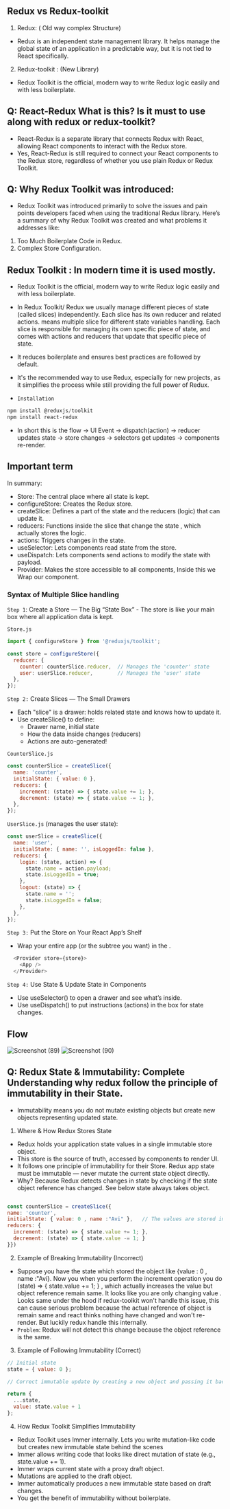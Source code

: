## Redux vs Redux-toolkit  
1. Redux: ( Old way complex Structure)
- Redux is an independent state management library. It helps manage the global state of an application in a predictable way, but it is not tied to React specifically.

2. Redux-toolkit : (New Library)
- Redux Toolkit is the official, modern way to write Redux logic easily and with less boilerplate.


## Q: React-Redux What is this? Is it must to use along with redux or redux-toolkit?
- React-Redux is a separate library that connects Redux with React, allowing React components to interact with the Redux store.
- Yes, React-Redux is still required to connect your React components to the Redux store, regardless of whether you use plain Redux or Redux Toolkit.


## Q:  Why Redux Toolkit was introduced:
- Redux Toolkit was introduced primarily to solve the issues and pain points developers faced when using the traditional Redux library. Here’s a summary of why Redux Toolkit was created and what problems it addresses like:
1. Too Much Boilerplate Code in Redux.
2. Complex Store Configuration.


## Redux Toolkit : In modern time it is used mostly.
- Redux Toolkit is the official, modern way to write Redux logic easily and with less boilerplate.
- In Redux Toolkit/ Redux we usually manage different pieces of state (called slices) independently. Each slice has its own reducer and related actions. means multiple slice for different state variables handling. Each slice is responsible for managing its own specific piece of state, and comes with actions and reducers that update that specific piece of state.
- It reduces boilerplate and ensures best practices are followed by default.
- It's the recommended way to use Redux, especially for new projects, as it simplifies the process while still providing the full power of Redux.

- `Installation`
``` js
npm install @reduxjs/toolkit
npm install react-redux

```
- In short this is the flow -> UI Event → dispatch(action) → reducer updates state → store changes → selectors get updates → components re-render.

## Important term 
In summary:
- Store: The central place where all state is kept.
- configureStore: Creates the Redux store.
- createSlice: Defines a part of the state and the reducers (logic) that can update it.
- reducers: Functions inside the slice that change the state , which actually stores the logic.
- actions: Triggers changes in the state.
- useSelector: Lets components read state from the store.
- useDispatch: Lets components send actions to modify the state with payload.
- Provider: Makes the store accessible to all components, Inside this we Wrap our component.



### Syntax of Multiple Slice handling 
`Step 1`: Create a Store — The Big “State Box” - The store is like your main box where all application data is kept.

`Store.js`
``` js
import { configureStore } from '@reduxjs/toolkit';

const store = configureStore({
  reducer: {
    counter: counterSlice.reducer,  // Manages the 'counter' state
    user: userSlice.reducer,        // Manages the 'user' state
  },
});
```

`Step 2:` Create Slices — The Small Drawers
- Each "slice" is a drawer: holds related state and knows how to update it.
- Use createSlice() to define:
  - Drawer name, initial state
  - How the data inside changes (reducers)
  - Actions are auto-generated!

`CounterSlice.js`  
``` js
const counterSlice = createSlice({
  name: 'counter',
  initialState: { value: 0 },
  reducers: {
    increment: (state) => { state.value += 1; },
    decrement: (state) => { state.value -= 1; },
  },
});
```

`UserSlice.js` (manages the user state):
``` js
const userSlice = createSlice({
  name: 'user',
  initialState: { name: '', isLoggedIn: false },
  reducers: {
    login: (state, action) => {
      state.name = action.payload;
      state.isLoggedIn = true;
    },
    logout: (state) => {
      state.name = '';
      state.isLoggedIn = false;
    },
  },
});
```


`Step 3:` Put the Store on Your React App’s Shelf
- Wrap your entire app (or the subtree you want) in the <Provider store={store}>.
```js
  <Provider store={store}>
    <App />
  </Provider>
```

`Step 4:` Use State & Update State in Components
- Use useSelector() to open a drawer and see what’s inside.
- Use useDispatch() to put instructions (actions) in the box for state changes.


## Flow 
![Screenshot (89)](https://github.com/user-attachments/assets/ca1e7ab3-c41b-45de-985b-7482562f1155)
![Screenshot (90)](https://github.com/user-attachments/assets/31c04215-32bc-4f91-b5ac-e5007cf061d5)


## Q: Redux State & Immutability: Complete Understanding why redux follow the principle of immutability in their State.
- Immutability means you do not mutate existing objects but create new objects representing updated state.

1.  Where & How Redux Stores State
  - Redux holds your application state values in a single immutable store object.
  - This store is the source of truth, accessed by components to render UI.
  - It follows one principle of immutability for their Store. Redux app state must be immutable — never mutate the current state object directly.
  - Why? Because Redux detects changes in state by checking if the state object reference has changed. See below state always takes object.

  ```js 

  const counterSlice = createSlice({
  name: 'counter',
  initialState: { value: 0 , name :"Avi" },   // The values are stored in object always 
  reducers: {
    increment: (state) => { state.value += 1; },
    decrement: (state) => { state.value -= 1; }
  }})
  ```
2. Example of Breaking Immutability (Incorrect)
  -   Suppose you have the state which stored the object like {value : 0 , name :"Avi}. Now you when you perform the increment operation you do (state) => { state.value += 1; } , which actually increases the value but object reference remain same. It looks like you are only changing value . Looks same under the hood if redux-toolkit won't handle this issue, this can cause serious problem because the actual reference of object is remain same and react thinks nothing have changed and won't re-render. But luckily redux handle this internally. 
  - `Problem`: Redux will not detect this change because the object reference is the same.

3. Example of Following Immutability (Correct)

```js 
// Initial state
state = { value: 0 };

// Correct immutable update by creating a new object and passing it back. Redux detects update, React components re-render.

return {
  ...state,
  value: state.value + 1
};

```

4.  How Redux Toolkit Simplifies Immutability
- Redux Toolkit uses Immer internally. Lets you write mutation-like code but creates new immutable state behind the scenes
- Immer allows writing code that looks like direct mutation of state (e.g., state.value += 1).
- Immer wraps current state with a proxy draft object.
- Mutations are applied to the draft object.
- Immer automatically produces a new immutable state based on draft changes.
- You get the benefit of immutability without boilerplate.